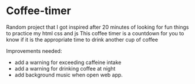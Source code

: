 # Coffee-timer

Random project that I got inspired after 20 minutes of looking for fun things to practice my html css and js
This coffee timer is a countdown for you to know if it is the appropriate time to drink another cup of coffee

Improvements needed:
- add a warning for exceeding caffeine intake
- add a warning for drinking coffee at night
- add background music when open web app.

